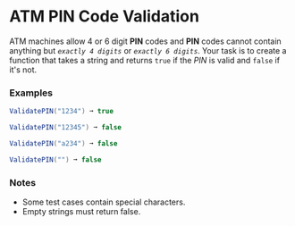 # ATM **PIN** Code Validation

ATM machines allow 4 or 6 digit **PIN** codes and **PIN** codes cannot contain anything but *`exactly 4 digits`* or *`exactly 6 digits`*. Your task is to create a function that takes a string and returns `true` if the *PIN* is valid and `false` if it's not.

### Examples
```cs
ValidatePIN("1234") ➞ true

ValidatePIN("12345") ➞ false

ValidatePIN("a234") ➞ false

ValidatePIN("") ➞ false
```
### Notes
* Some test cases contain special characters.
* Empty strings must return false.